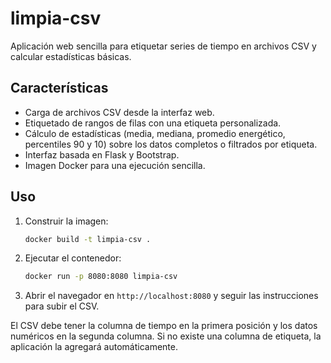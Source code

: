 # limpia-csv

Aplicación web sencilla para etiquetar series de tiempo en archivos CSV y calcular estadísticas básicas.

## Características

- Carga de archivos CSV desde la interfaz web.
- Etiquetado de rangos de filas con una etiqueta personalizada.
- Cálculo de estadísticas (media, mediana, promedio energético, percentiles 90 y 10) sobre los datos completos o filtrados por etiqueta.
- Interfaz basada en Flask y Bootstrap.
- Imagen Docker para una ejecución sencilla.

## Uso

1. Construir la imagen:

   ```bash
   docker build -t limpia-csv .
   ```

2. Ejecutar el contenedor:

   ```bash
   docker run -p 8080:8080 limpia-csv
   ```

3. Abrir el navegador en `http://localhost:8080` y seguir las instrucciones para subir el CSV.

El CSV debe tener la columna de tiempo en la primera posición y los datos numéricos en la segunda columna. Si no existe una columna de etiqueta, la aplicación la agregará automáticamente.
